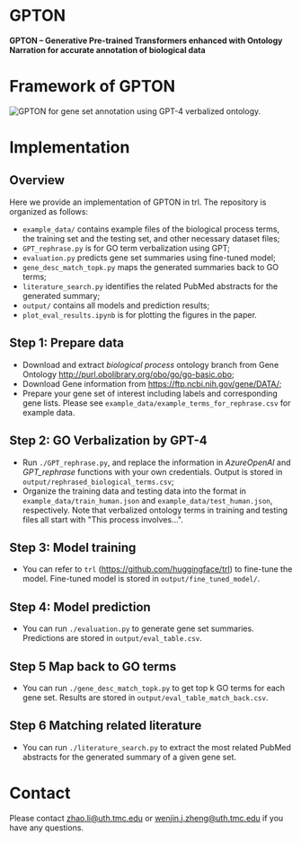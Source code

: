 # GPTON

**GPTON – Generative Pre-trained Transformers enhanced with Ontology Narration for accurate annotation of biological data**

# Framework of GPTON
![GPTON for gene set annotation using GPT-4 verbalized ontology.](./example_data/fig1.png)

# Implementation
## Overview
Here we provide an implementation of GPTON in trl. The repository is organized as follows:
- `example_data/` contains example files of the biological process terms, the training set and the testing set, and other necessary dataset files;
- `GPT_rephrase.py` is for GO term verbalization using GPT;
- `evaluation.py` predicts gene set summaries using fine-tuned model;
- `gene_desc_match_topk.py` maps the generated summaries back to GO terms;
- `literature_search.py` identifies the related PubMed abstracts for the generated summary;
- `output/` contains all models and prediction results;
- `plot_eval_results.ipynb` is for plotting the figures in the paper.


## Step 1: Prepare data
- Download and extract *biological process* ontology branch from Gene Ontology http://purl.obolibrary.org/obo/go/go-basic.obo;
- Download Gene information from https://ftp.ncbi.nih.gov/gene/DATA/;
- Prepare your gene set of interest including labels and corresponding gene lists. Please see `example_data/example_terms_for_rephrase.csv` for example data.
## Step 2: GO Verbalization by GPT-4
- Run `./GPT_rephrase.py`, and replace the information in *AzureOpenAI* and *GPT_rephrase* functions with your own credentials. Output is stored in `output/rephrased_biological_terms.csv`;
- Organize the training data and testing data into the format in `example_data/train_human.json` and `example_data/test_human.json`, respectively. Note that verbalized ontology terms in training and testing files all start with "This process involves...".
## Step 3: Model training
- You can refer to `trl` (https://github.com/huggingface/trl) to fine-tune the model. Fine-tuned model is stored in `output/fine_tuned_model/`.
## Step 4: Model prediction
- You can run `./evaluation.py` to generate gene set summaries. Predictions are stored in `output/eval_table.csv`.
## Step 5 Map back to GO terms
- You can run `./gene_desc_match_topk.py` to get top k GO terms for each gene set. Results are stored in `output/eval_table_match_back.csv`.
## Step 6 Matching related literature
- You can run `./literature_search.py` to extract the most related PubMed abstracts for the generated summary of a given gene set.

# Contact
Please contact zhao.li@uth.tmc.edu or wenjin.j.zheng@uth.tmc.edu if you have any questions.
